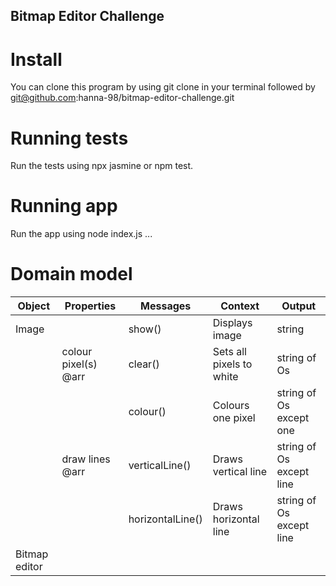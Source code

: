 ## Bitmap Editor Challenge
# Install
You can clone this program by using git clone in your terminal followed by git@github.com:hanna-98/bitmap-editor-challenge.git

# Running tests
Run the tests using npx jasmine or npm test.

# Running app
Run the app using node index.js
...

# Domain model

| Object | Properties | Messages | Context | Output | 
|------|----------|--------|-------|------|
| Image | | show() | Displays image | string |
| | colour pixel(s) @arr | clear() | Sets all pixels to white | string of Os|
| | | colour() | Colours one pixel | string of Os except one |
| | draw lines @arr | verticalLine() | Draws vertical line | string of Os except line |
| | | horizontalLine()| Draws horizontal line | string of Os except line |
| Bitmap editor | | | | |
